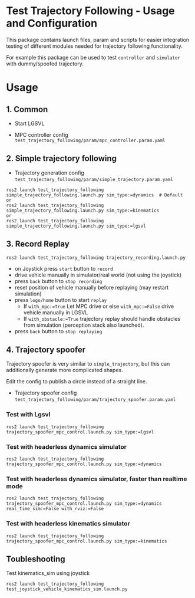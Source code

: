 Test Trajectory Following - Usage and Configuration
=============
This package contains launch files, param and scripts for
easier integration testing of different modules needed for trajectory following functionality.

For example this package can be used to test `controller` and `simulator` with dummy/spoofed trajectory.

# Usage

## 1. Common

* Start LGSVL

* MPC controller config
`test_trajectory_following/param/mpc_controller.param.yaml`


## 2. Simple trajectory following
* Trajectory generation config
```test_trajectory_following/param/simple_trajectory.param.yaml```

```
ros2 launch test_trajectory_following simple_trajectory_following.launch.py sim_type:=dynamics  # Default
or
ros2 launch test_trajectory_following simple_trajectory_following.launch.py sim_type:=kinematics
or
ros2 launch test_trajectory_following simple_trajectory_following.launch.py sim_type:=lgsvl
```

## 3. Record Replay

```
ros2 launch test_trajectory_following trajectory_recording.launch.py
```

* on Joystick press `start` button to `record`
* drive vehicle manually in simulator/real world (not using the joystick)
* press `back` button to `stop recording`
* reset position of vehicle manually before replaying (may restart simulation)
* press `logo/home` button to start `replay`
  * If `with_mpc:=True` Let MPC drive or else `with_mpc:=False` drive vehicle manually in LGSVL
  * If `with_obstacle:=True` trajectory replay should handle obstacles from simulation (perception stack also launched).
* press `back` button to `stop replaying`

## 4. Trajectory spoofer
Trajectory spoofer is very similar to `simple_trajectory`,
but this can additionally generate more complicated shapes.

Edit the config to publish a circle instead of a straight line.


* Trajectory spoofer config
```test_trajectory_following/param/trajectory_spoofer.param.yaml```

### Test with Lgsvl
```
ros2 launch test_trajectory_following trajectory_spoofer_mpc_control.launch.py sim_type:=lgsvl
```
### Test with headerless dynamics simulator
```
ros2 launch test_trajectory_following trajectory_spoofer_mpc_control.launch.py sim_type:=dynamics
````
### Test with headerless dynamics simulator, faster than realtime mode
```
ros2 launch test_trajectory_following trajectory_spoofer_mpc_control.launch.py sim_type:=dynamics real_time_sim:=False with_rviz:=False
```
### Test with headerless kinematics simulator
```
ros2 launch test_trajectory_following trajectory_spoofer_mpc_control.launch.py sim_type:=kinematics
```

## Toubleshooting
Test kinematics_sim using joystick
```
ros2 launch test_trajectory_following test_joystick_vehicle_kinematics_sim.launch.py
```
